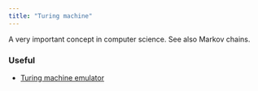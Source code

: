 ```yaml
---
title: "Turing machine"
---
```


A very important concept in computer science. See also Markov chains.

### Useful
- [Turing machine emulator](https://programforyou.ru/calculators/turing-machine-emulator)
